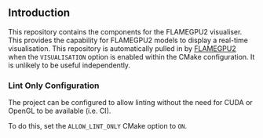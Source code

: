 ## Introduction

This repository contains the components for the FLAMEGPU2 visualiser. This provides the capability for FLAMEGPU2 models to display a real-time visualisation. This repository is automatically pulled in by [FLAMEGPU2](https://github.com/FLAMEGPU/FLAMEGPU2_dev) when the `VISUALISATION` option is enabled within the CMake configuration. It is unlikely to be useful independently.



### Lint Only Configuration

The project can be configured to allow linting without the need for CUDA or OpenGL to be available (i.e. CI). 

To do this, set the `ALLOW_LINT_ONLY` CMake option to `ON`.
